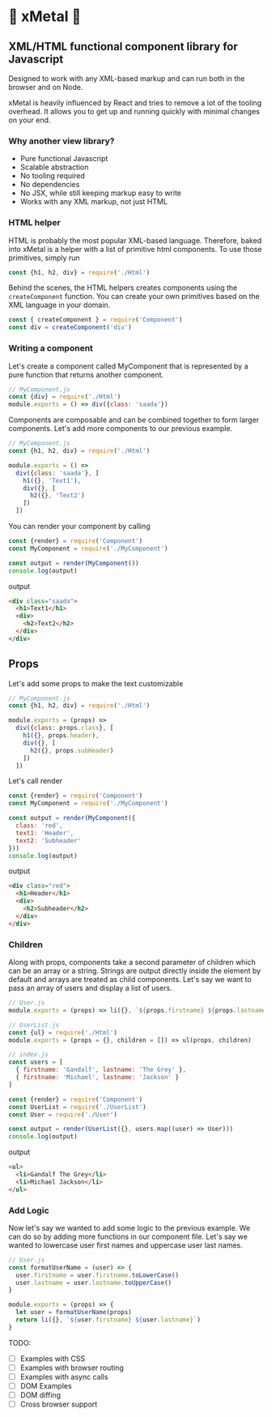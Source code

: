 # :metal: xMetal :metal:
## XML/HTML functional component library for Javascript

Designed to work with any XML-based markup and can run both in the browser and on Node.

xMetal is heavily influenced by React and tries to remove a lot of the tooling overhead. 
It allows you to get up and running quickly with minimal changes on your end.

### Why another view library?
* Pure functional Javascript
* Scalable abstraction
* No tooling required
* No dependencies
* No JSX, while still keeping markup easy to write
* Works with any XML markup, not just HTML

### HTML helper
HTML is probably the most popular XML-based language. 
Therefore, baked into xMetal is a helper with a list of primitive html components.
To use those primitives, simply run
```js
const {h1, h2, div} = require('./Html')
```
Behind the scenes, the HTML helpers creates components using the `createComponent` function.
You can create your own primitives based on the XML language in your domain.
```js
const { createComponent } = require('Component')
const div = createComponent('div')
```
### Writing a component

Let's create a component called MyComponent that is represented by a pure function that returns another component.
```js
// MyComponent.js
const {div} = require('./Html')
module.exports = () => div({class: 'saada'})
```


Components are composable and can be combined together to form larger components. 
Let's add more components to our previous example.
```js
// MyComponent.js
const {h1, h2, div} = require('./Html')

module.exports = () => 
  div({class: 'saada'}, [
    h1({}, 'Text1'),
    div({}, [
      h2({}, 'Text2')
    ])
  ])
```

You can render your component by calling
```js
const {render} = require('Component')
const MyComponent = require('./MyComponent')

const output = render(MyComponent())
console.log(output)
```

output
```html
<div class="saada">
  <h1>Text1</h1>
  <div>
    <h2>Text2</h2>
  </div>
</div>
```
## Props

Let's add some props to make the text customizable
```js
// MyComponent.js
const {h1, h2, div} = require('./Html')

module.exports = (props) => 
  div({class: props.class}, [
    h1({}, props.header),
    div({}, [
      h2({}, props.subHeader)
    ])
  ])
```
Let's call render
```js
const {render} = require('Component')
const MyComponent = require('./MyComponent')

const output = render(MyComponent({
  class: 'red', 
  text1: 'Header', 
  text2: 'Subheader'
}))
console.log(output)
```

output
```html
<div class="red">
  <h1>Header</h1>
  <div>
    <h2>Subheader</h2>
  </div>
</div>
```

### Children

Along with props, components take a second parameter of children which can be an array or a string.
Strings are output directly inside the element by default and arrays are treated as child components.
Let's say we want to pass an array of users and display a list of users. 
```js
// User.js
module.exports = (props) => li({}, `${props.firstname} ${props.lastname}`)

// UserList.js
const {ul} = require('./Html')
module.exports = (props = {}, children = []) => ul(props, children)

// index.js
const users = [
  { firstname: 'Gandalf', lastname: 'The Grey' },
  { firstname: 'Michael', lastname: 'Jackson' }
]

const {render} = require('Component')
const UserList = require('./UserList')
const User = require('./User')

const output = render(UserList({}, users.map((user) => User)))
console.log(output)
```
output
```html
<ul>
  <li>Gandalf The Grey</li>
  <li>Michael Jackson</li>
</ul>
```

### Add Logic
Now let's say we wanted to add some logic to the previous example. We can do so by adding more functions in our component file.
Let's say we wanted to lowercase user first names and uppercase user last names.
```js
// User.js
const formatUserName = (user) => {
  user.firstname = user.firstname.toLowerCase()
  user.lastname = user.lastname.toUpperCase()
}

module.exports = (props) => {
  let user = formatUserName(props)
  return li({}, `${user.firstname} ${user.lastname}`)
}
```

TODO:
- [ ] Examples with CSS
- [ ] Examples with browser routing
- [ ] Examples with async calls
- [ ] DOM Examples
- [ ] DOM diffing
- [ ] Cross browser support